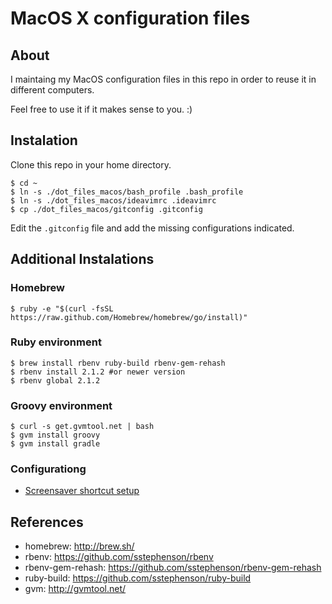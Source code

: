 MacOS X configuration files
===========================

About
-----

I maintaing my MacOS configuration files in this repo in order to reuse it in different computers.

Feel free to use it if it makes sense to you. :)

Instalation
-----------

Clone this repo in your home directory.

    $ cd ~
    $ ln -s ./dot_files_macos/bash_profile .bash_profile
    $ ln -s ./dot_files_macos/ideavimrc .ideavimrc
    $ cp ./dot_files_macos/gitconfig .gitconfig

Edit the `.gitconfig` file and add the missing configurations indicated.

Additional Instalations
-----------------------

### Homebrew

    $ ruby -e "$(curl -fsSL https://raw.github.com/Homebrew/homebrew/go/install)"

### Ruby environment

    $ brew install rbenv ruby-build rbenv-gem-rehash
    $ rbenv install 2.1.2 #or newer version
    $ rbenv global 2.1.2

### Groovy environment

    $ curl -s get.gvmtool.net | bash
    $ gvm install groovy
    $ gvm install gradle

### Configurationg

- [Screensaver shortcut setup][0]

References
----------

* homebrew: http://brew.sh/
* rbenv: https://github.com/sstephenson/rbenv
* rbenv-gem-rehash: https://github.com/sstephenson/rbenv-gem-rehash
* ruby-build: https://github.com/sstephenson/ruby-build
* gvm: http://gvmtool.net/

[0]: http://osxdaily.com/2014/07/10/set-screen-saver-keyboard-shortcut-mac/
